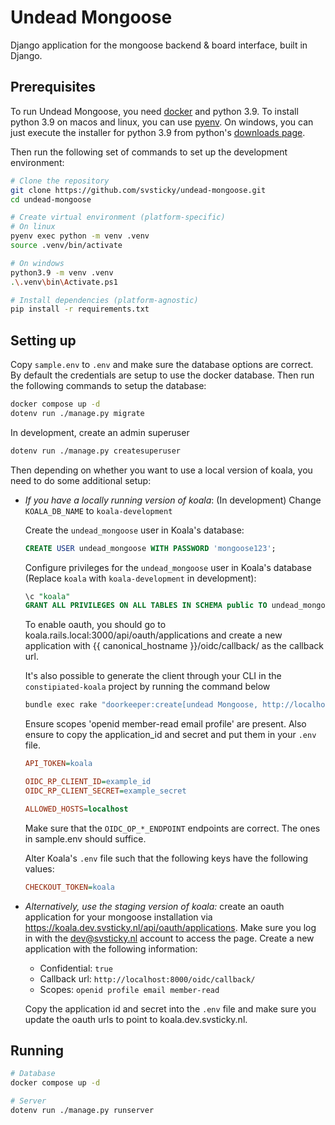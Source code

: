 # Undead Mongoose

Django application for the mongoose backend & board interface, built in Django.

## Prerequisites

To run Undead Mongoose, you need [docker](https://www.docker.com/) and python 3.9. To install python 3.9 on macos and linux, you can use [pyenv](https://github.com/pyenv/pyenv). On windows, you can just execute the installer for python 3.9 from python's [downloads page](https://www.python.org/downloads/windows/).

Then run the following set of commands to set up the development environment:

```bash
# Clone the repository
git clone https://github.com/svsticky/undead-mongoose.git
cd undead-mongoose

# Create virtual environment (platform-specific)
# On linux
pyenv exec python -m venv .venv
source .venv/bin/activate

# On windows
python3.9 -m venv .venv
.\.venv\bin\Activate.ps1

# Install dependencies (platform-agnostic)
pip install -r requirements.txt
```

## Setting up

Copy `sample.env` to `.env` and make sure the database options are correct. By default the credentials are setup to use the docker database. Then run the following commands to setup the database:
```bash
docker compose up -d
dotenv run ./manage.py migrate
```

In development, create an admin superuser
```bash
dotenv run ./manage.py createsuperuser
```

Then depending on whether you want to use a local version of koala, you need to do some additional setup:

- *If you have a locally running version of koala*: (In development) Change `KOALA_DB_NAME` to `koala-development`

    Create the `undead_mongoose` user in Koala's database:
    ```sql
    CREATE USER undead_mongoose WITH PASSWORD 'mongoose123';
    ```

    Configure privileges for the `undead_mongoose` user in Koala's database (Replace `koala` with `koala-development` in development):
    ```sql
    \c "koala"
    GRANT ALL PRIVILEGES ON ALL TABLES IN SCHEMA public TO undead_mongoose;
    ```

    To enable oauth, you should go to koala.rails.local:3000/api/oauth/applications and create a new application with {{ canonical_hostname }}/oidc/callback/ as the callback url.

    It's also possible to generate the client through your CLI in the `constipiated-koala` project by running the command below
    ```bash
    bundle exec rake "doorkeeper:create[undead Mongoose, http://localhost:8000/oidc/callback/, openid profile email member-read]"
    ```

    Ensure scopes 'openid member-read email profile' are present. Also ensure to copy the application_id and secret and put them in your `.env` file. 

    ```ini
    API_TOKEN=koala

    OIDC_RP_CLIENT_ID=example_id
    OIDC_RP_CLIENT_SECRET=example_secret

    ALLOWED_HOSTS=localhost
    ```

    Make sure that the `OIDC_OP_*_ENDPOINT` endpoints are correct. The ones in sample.env should suffice.

    Alter Koala's `.env` file such that the following keys have the following values:
    ```ini
    CHECKOUT_TOKEN=koala
    ```
- *Alternatively, use the staging version of koala:* create an oauth application for your mongoose installation via <https://koala.dev.svsticky.nl/api/oauth/applications>. Make sure you log in with the dev@svsticky.nl account to access the page. Create a new application with the following information:
  - Confidential: `true`
  - Callback url: `http://localhost:8000/oidc/callback/`
  - Scopes: `openid profile email member-read`
  
  Copy the application id and secret into the `.env` file and make sure you update the oauth urls to point to koala.dev.svsticky.nl.

## Running

``` bash
# Database
docker compose up -d

# Server
dotenv run ./manage.py runserver
```
